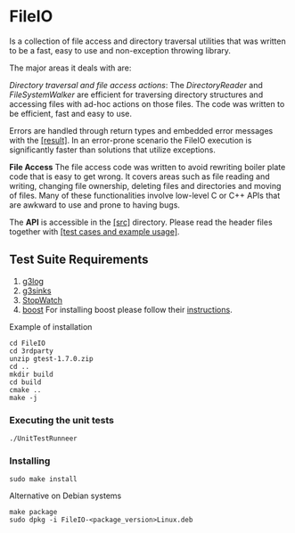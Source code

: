 FileIO
======

Is a collection of file access and directory traversal utilities that was written to be a fast, easy to use and non-exception throwing library. 

The major areas it deals with are:

*_Directory traversal and file access actions_*: 
The _DirectoryReader_ and _FileSystemWalker_ are efficient for traversing directory structures and accessing files with ad-hoc actions on those files. The code was written to be efficient, fast and easy to use. 

Errors are handled through return types and embedded error messages with the [[result]](https://github.com/LogRhythm/FileIO/blob/master/src/Result.h).  In an error-prone scenario the FileIO execution is significantly faster than solutions that utilize exceptions. 


**File Access** 
The file access code was written to avoid rewriting boiler plate code that is easy to get wrong. It covers areas such as file reading and writing, changing file ownership, deleting files and directories and moving of files. Many of these functionalities involve low-level C or C++ APIs that are awkward to use and prone to having bugs. 

The **API** is accessible in the [[src]](https://github.com/LogRhythm/FileIO/tree/master/src) directory. Please read the header files together with [[test cases and example usage]](https://github.com/LogRhythm/FileIO/tree/master/test).

## Test Suite Requirements
1. [g3log](https://github.com/KjellKod/g3log)
2. [g3sinks](https://github.com/KjellKod/g3sinks)
3. [StopWatch](https://github.com/LogRhythm/StopWatch)
4. [boost](http://www.boost.org/doc/libs/1_63_0/index.html) 
For installing boost please follow their [instructions](http://www.boost.org/doc/libs/1_63_0/more/getting_started/unix-variants.html). 


Example of installation
```
cd FileIO
cd 3rdparty
unzip gtest-1.7.0.zip
cd ..
mkdir build
cd build
cmake ..
make -j
```

### Executing the unit tests
```
./UnitTestRunneer
```

### Installing
```
sudo make install
```

Alternative on Debian systems
```
make package
sudo dpkg -i FileIO-<package_version>Linux.deb
```